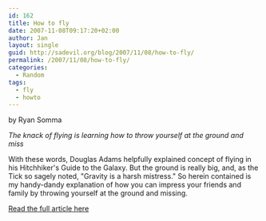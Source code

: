 ```yaml
---
id: 162
title: How to fly
date: 2007-11-08T09:17:20+02:00
author: Jan
layout: single
guid: http://sadevil.org/blog/2007/11/08/how-to-fly/
permalink: /2007/11/08/how-to-fly/
categories:
  - Random
tags:
  - fly
  - howto
---
```

by Ryan Somma

_The knack of flying is learning how to throw yourself at the ground and miss_

With these words, Douglas Adams helpfully explained concept of flying in his Hitchhiker's Guide to the Galaxy. But the ground is really big, and, as the Tick so sagely noted, "Gravity is a harsh mistress." So herein contained is my handy-dandy explanation of how you can impress your friends and family by throwing yourself at the ground and missing.

<a href="http://www.scq.ubc.ca/how-to-fly/" target="_blank">Read the full article here</a>